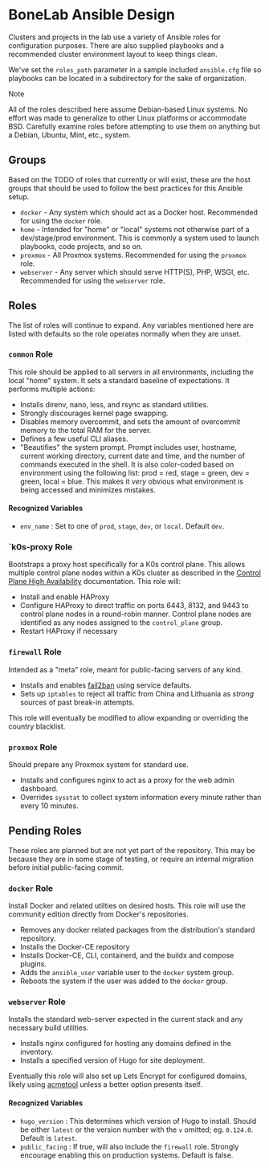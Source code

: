 # BoneLab Ansible Design

Clusters and projects in the lab use a variety of Ansible roles for configuration purposes. There are also supplied playbooks and a recommended cluster environment layout to keep things clean.

We've set the `roles_path` parameter in a sample included `ansible.cfg` file so playbooks can be located in a subdirectory for the sake of organization.

> [!NOTE]
> All of the roles described here assume Debian-based Linux systems. No effort was made to generalize to other Linux platforms or accommodate BSD. Carefully examine roles before attempting to use them on anything but a Debian, Ubuntu, Mint, etc., system.

## Groups

Based on the TODO of roles that currently or will exist, these are the host groups that should be used to follow the best practices for this Ansible setup.

- `docker` - Any system which should act as a Docker host. Recommended for using the `docker` role.
- `home` - Intended for "home" or "local" systems not otherwise part of a dev/stage/prod environment. This is commonly a system used to launch playbooks, code projects, and so on.
- `proxmox` - All Proxmox systems. Recommended for using the `proxmox` role.
- `webserver` - Any server which should serve HTTP(S), PHP, WSGI, etc. Recommended for using the `webserver` role.

## Roles

The list of roles will continue to expand. Any variables mentioned here are listed with defaults so the role operates normally when they are unset.

### `common` Role

This role should be applied to all servers in all environments, including the local "home" system. It sets a standard baseline of expectations. It performs multiple actions:

- Installs direnv, nano, less, and rsync as standard utilities.
- Strongly discourages kernel page swapping.
- Disables memory overcommit, and sets the amount of overcommit memory to the total RAM for the server.
- Defines a few useful CLI aliases.
- "Beautifies" the system prompt. Prompt includes user, hostname, current working directory, current date and time, and the number of commands executed in the shell. It is also color-coded based on environment using the following list: prod = red, stage = green, dev = green, local = blue. This makes it _very_ obvious what environment is being accessed and minimizes mistakes.

#### Recognized Variables

- `env_name` : Set to one of `prod`, `stage`, `dev`, or `local`. Default `dev`.

### `k0s-proxy Role

Bootstraps a proxy host specifically for a K0s control plane. This allows multiple control plane nodes within a K0s cluster as described in the [Control Plane High Availability](https://docs.k0sproject.io/head/high-availability) documentation. This role will:

- Install and enable HAProxy
- Configure HAProxy to direct traffic on ports 6443, 8132, and 9443 to control plane nodes in a round-robin manner. Control plane nodes are identified as any nodes assigned to the `control_plane` group.
- Restart HAProxy if necessary

### `firewall` Role

Intended as a "meta" role, meant for public-facing servers of any kind.

- Installs and enables [fail2ban](https://github.com/fail2ban/fail2ban) using service defaults.
- Sets up `iptables` to reject all traffic from China and Lithuania as _strong_ sources of past break-in attempts.

This role will eventually be modified to allow expanding or overriding the country blacklist.

### `proxmox` Role

Should prepare any Proxmox system for standard use.

- Installs and configures nginx to act as a proxy for the web admin dashboard.
- Overrides `sysstat` to collect system information every minute rather than every 10 minutes.

## Pending Roles

These roles are planned but are not yet part of the repository. This may be because they are in some stage of testing, or require an internal migration before initial public-facing commit.

### `docker` Role

Install Docker and related utilties on desired hosts. This role will use the community edition directly from Docker's repositories.

- Removes any docker related packages from the distribution's standard repository.
- Installs the Docker-CE repository
- Installs Docker-CE, CLI, containerd, and the buildx and compose plugins.
- Adds the `ansible_user` variable user to the `docker` system group.
- Reboots the system if the user was added to the `docker` group.

### `webserver` Role

Installs the standard web-server expected in the current stack and any necessary build utilities.

- Installs nginx configured for hosting any domains defined in the inventory.
- Installs a specified version of Hugo for site deployment.

Eventually this role will also set up Lets Encrypt for configured domains, likely using [acmetool](https://github.com/hlandau/acmetool) unless a better option presents itself.

#### Recognized Variables

- `hugo_version` : This determines which version of Hugo to install. Should be either `latest` or the version number with the `v` omitted; eg. `0.124.0`. Default is `latest`.
- `public_facing` : If true, will also include the `firewall` role. Strongly encourage enabling this on production systems.  Default is false.
